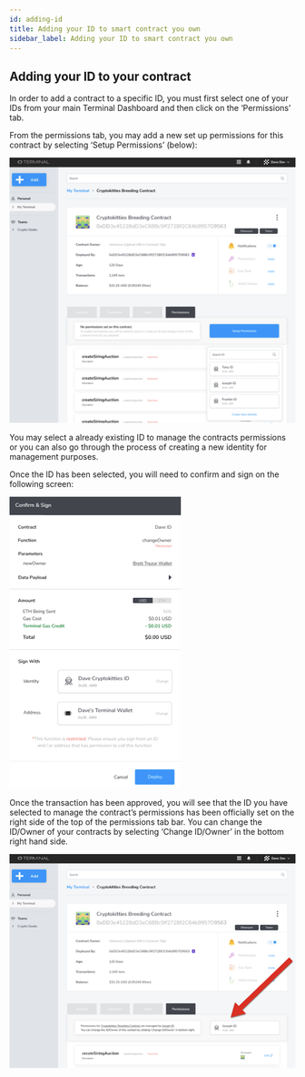 ```yaml
---
id: adding-id
title: Adding your ID to smart contract you own
sidebar_label: Adding your ID to smart contract you own
---
```


## Adding your ID to your contract

In order to add a contract to a specific ID, you must first select one of your IDs from your main Terminal Dashboard and then click on the ‘Permissions’ tab. 

From the permissions tab, you may add a new set up permissions for this contract by selecting ‘Setup Permissions’ (below): 

 ![login](assets/images/dAppTool/dAppToola1.png)

 You may select a already existing ID to manage the contracts permissions or you can also go through the process of creating a new identity for management purposes. 


Once the ID has been selected, you will need to confirm and sign on the following screen: 

 ![login](assets/images/dAppTool/dAppToola2.png)

 Once the transaction has been approved, you will see that the ID you have selected to manage the contract’s permissions has been officially set on the right side of the top of the permissions tab bar. You can change the ID/Owner of your contracts by selecting ‘Change ID/Owner’ in the bottom right hand side. 

  ![login](assets/images/dAppTool/dAppToola3.png)

  



